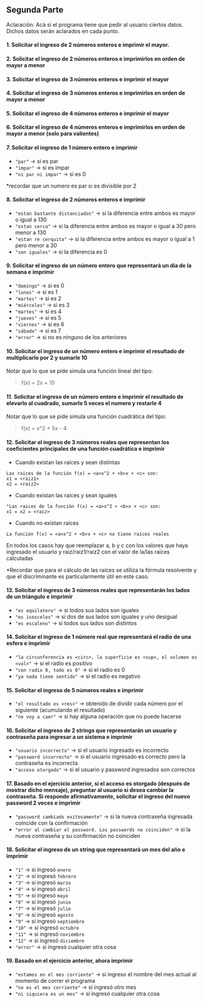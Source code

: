 ## Segunda Parte
Aclaración: Acá sí el programa tiene que pedir al usuario ciertos datos. Dichos datos serán aclarados en cada punto.

#### 1. Solicitar el ingreso de 2 números enteros e imprimir el mayor.

#### 2. Solicitar el ingreso de 2 números enteros e imprimirlos en orden de mayor a menor

#### 3. Solicitar el ingreso de 3 números enteros e imprimir el mayor

#### 4. Solicitar el ingreso de 3 números enteros e imprimirlos en orden de mayor a menor

#### 5. Solicitar el ingreso de 4 números enteros e imprimir el mayor

#### 6. Solicitar el ingreso de 4 números enteros e imprimirlos en orden de mayor a menor (solo para valientes)

#### 7. Solicitar el ingreso de 1 número entero e imprimir
- `"par"` -> si es par
- `"impar"` -> si es impar
- `"ni par ni impar"` -> si es 0

*recordar que un numero es par si es divisible por 2

#### 8. Solicitar el ingreso de 2 números enteros e imprimir
- `"estan bastante distanciados"` -> si la diferencia entre ambos es mayor o igual a 130
- `"estan cerca"` -> si la diferencia entre ambos es mayor o igual a 30 pero menor a 130
- `"estan re cerquita"` -> si la diferencia entre ambos es mayor o igual a 1 pero menor a 30
- `"son iguales"` -> si la diferencia es 0

#### 9. Solicitar el ingreso de un número entero que representará un dia de la semana e imprimir
- `"domingo"` -> si es 0
- `"lunes"` -> si es 1
- `"martes"` -> si es 2
- `"miércoles"` -> si es 3
- `"martes"` -> si es 4
- `"jueves"` -> si es 5
- `"viernes"` -> si es 6
- `"sábado"` -> si es 7
- `"error"` -> si no es ninguno de los anteriores

#### 10. Solicitar el ingreso de un número entero e imprimir el resultado de multiplicarlo por 2 y sumarle 10
Notar que lo que se pide simula una función lineal del tipo: 
> f(x) = 2x + 10

#### 11. Solicitar el ingreso de un número entero e imprimir el resultado de elevarlo al cuadrado, sumarle 5 veces el numero y restarle 4
Notar que lo que se pide simula una función cuadrática del tipo: 
> f(x) = x^2 + 5x - 4

#### 12. Solicitar el ingreso de 3 números reales que representan los coeficientes principales de una función cuadrática e imprimir 
- Cuando existan las raíces y sean distintas
 ```
 Las raices de la función f(x) = <a>x^2 + <b>x + <c> son:
 x1 = <raiz1>
 x2 = <raiz2>
 ```
 - Cuando existan las raíces y sean iguales
  ```
 "Las raices de la función f(x) = <a>x^2 + <b>x + <c> son:
 x1 = x2 = <raiz>
 ```
 - Cuando no existan raíces
  ```
 La función f(x) = <a>x^2 + <b>x + <c> no tiene raíces reales
 ```
 En todos los casos hay que reemplazar a, b y c con los valores que haya ingresado el usuario y raiz/raiz1/raiz2 con el valor de la/las raíces calculadas
 
*Recordar que para el cálculo de las raíces se utiliza la fórmula resolvente y que el discriminante es particularmente útil en este caso. 

#### 13. Solicitar el ingreso de 3 números reales que representarán los lados de un triángulo e imprimir
- `"es equilatero"` -> si todos sus lados son iguales
- `"es isosceles"` -> si dos de sus lados son iguales y uno desigual
- `"es escaleno"` -> si todos sus lados son distintos

#### 14. Solicitar el ingreso de 1 número real que representará el radio de una esfera e imprimir
- `"la circunferencia es <circ>, la superficie es <sup>, el volumen es <vol>"` -> si el radio es positivo
- `"con radio 0, todo es 0"` -> si el radio es 0
- `"ya nada tiene sentido"` -> si el radio es negativo

#### 15.  Solicitar el ingreso de 5 números reales e imprimir
- `"el resultado es <res>"` -> obtenido de dividir cada número por el siguiente (acumulando el resultado)
- `"no voy a caer"` -> si hay alguna operación que no puede hacerse

#### 16.  Solicitar el ingreso de 2 strings que representarán un usuario y contraseña para ingresar a un sistema e imprimir
- `"usuario incorrecto"` -> si el usuario ingresado es incorrecto
- `"password incorrecto"` -> si el usuario ingresado es correcto pero la contraseña es incorrecta
- `"acceso otorgado"` -> si el usuario y password ingresados son correctos

#### 17. Basado en el ejercicio anterior, si el acceso es otorgado (después de mostrar dicho mensaje), preguntar al usuario si desea cambiar la contraseña. Si responde afirmativamente, solicitar el ingreso del nuevo password 2 veces e imprimir
- `"password cambiado exitosamente"` -> si la nueva contraseña ingresada coincide con la confirmación
- `"error al cambiar el password. Los passwords no coinciden"` -> si la nueva contraseña y su confirmación no coinciden

#### 18. Solicitar el ingreso de un string que representará un mes del año e imprimir 
- `"1"` -> si ingresó `enero`
- `"2"` -> si ingresó `febrero`
- `"3"` -> si ingresó `marzo`
- `"4"` -> si ingresó `abril`
- `"5"` -> si ingresó `mayo`
- `"6"` -> si ingresó `junio`
- `"7"` -> si ingresó `julio`
- `"8"` -> si ingresó `agosto`
- `"9"` -> si ingresó `septiembre`
- `"10"` -> si ingresó `octubre`
- `"11"` -> si ingresó `noviembre`
- `"12"` -> si ingresó  `diciembre`
- `"error"` -> si ingresó cualquier otra cosa

#### 19. Basado en el ejercicio anterior, ahora imprimir
- `"estamos en el mes corriente"` -> si ingreso el nombre del mes actual al momento de correr el programa
- `"no es el mes corriente"` -> si ingresó otro mes
- `"ni siquiera es un mes"` -> si ingresó cualquier otra cosa